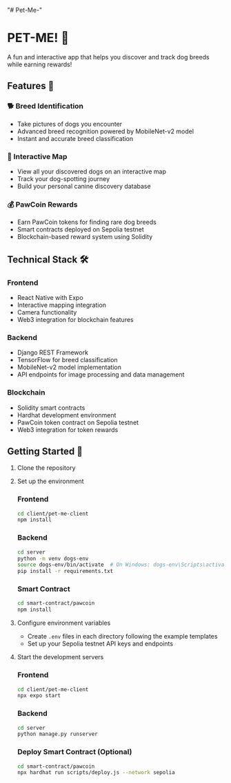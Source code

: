 "# Pet-Me-" 
# PET-ME! 🐾

A fun and interactive app that helps you discover and track dog breeds while earning rewards!

## Features 🌟

### 🐕 Breed Identification
- Take pictures of dogs you encounter
- Advanced breed recognition powered by MobileNet-v2 model
- Instant and accurate breed classification

### 📍 Interactive Map
- View all your discovered dogs on an interactive map
- Track your dog-spotting journey
- Build your personal canine discovery database

### 💰 PawCoin Rewards
- Earn PawCoin tokens for finding rare dog breeds
- Smart contracts deployed on Sepolia testnet
- Blockchain-based reward system using Solidity

## Technical Stack 🛠

### Frontend
- React Native with Expo
- Interactive mapping integration
- Camera functionality
- Web3 integration for blockchain features

### Backend
- Django REST Framework
- TensorFlow for breed classification
- MobileNet-v2 model implementation
- API endpoints for image processing and data management

### Blockchain
- Solidity smart contracts
- Hardhat development environment
- PawCoin token contract on Sepolia testnet
- Web3 integration for token rewards

## Getting Started 🚀

1. Clone the repository

2. Set up the environment

   ### Frontend
   ```bash
   cd client/pet-me-client
   npm install
   ```

   ### Backend
   ```bash
   cd server
   python -m venv dogs-env
   source dogs-env/bin/activate  # On Windows: dogs-env\Scripts\activate
   pip install -r requirements.txt
   ```

   ### Smart Contract
   ```bash
   cd smart-contract/pawcoin
   npm install
   ```

3. Configure environment variables
   - Create `.env` files in each directory following the example templates
   - Set up your Sepolia testnet API keys and endpoints

4. Start the development servers

   ### Frontend
   ```bash
   cd client/pet-me-client
   npx expo start
   ```

   ### Backend
   ```bash
   cd server
   python manage.py runserver
   ```

   ### Deploy Smart Contract (Optional)
   ```bash
   cd smart-contract/pawcoin
   npx hardhat run scripts/deploy.js --network sepolia
   ```
